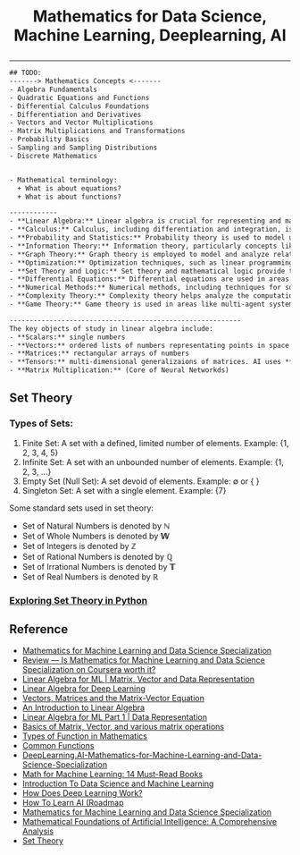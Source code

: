 # <p align="center">Mathematics for Data Science, Machine Learning, Deeplearning, AI</p>
---

``` txt
## TODO: 
-------> Mathematics Concepts <-------
- Algebra Fundamentals
- Quadratic Equations and Functions
- Differential Calculus Foundations
- Differentiation and Derivatives
- Vectors and Vector Multiplications
- Matrix Multiplications and Transformations
- Probability Basics
- Sampling and Sampling Distributions
- Discrete Mathematics


- Mathematical terminology:
  + What is about equations?
  + What is about functions?

------------
- **Linear Algebra:** Linear algebra is crucial for representing and manipulating data in AI. Matrices and vectors are used to represent data, and operations such as matrix multiplication are essential for tasks like neural network training.
- **Calculus:** Calculus, including differentiation and integration, is used in optimization algorithms to find optimal solutions to AI problems. Gradient descent, a common optimization technique in machine learning, relies on calculus.
- **Probability and Statistics:** Probability theory is used to model uncertainty and randomness in AI. Concepts like probability distributions, Bayes' theorem, and statistical inference are fundamental for tasks like probabilistic reasoning, Bayesian networks, and statistical machine learning.
- **Information Theory:** Information theory, particularly concepts like entropy, mutual information, and the Kullback-Leibler divergence, is used to measure and quantify information and uncertainty in AI systems. It's relevant in areas like data compression and information retrieval.
- **Graph Theory:** Graph theory is employed to model and analyze relationships and structures in data. Graphs are used in various AI applications, including social network analysis, recommendation systems, and knowledge representation.
- **Optimization:** Optimization techniques, such as linear programming, integer programming, and nonlinear optimization, are used to find the best solutions to AI problems. They are essential for tasks like feature selection, parameter tuning, and model training.
- **Set Theory and Logic:** Set theory and mathematical logic provide the foundation for formal reasoning in AI. Predicate logic and formal languages are used in knowledge representation, automated reasoning, and rule-based systems.
- **Differential Equations:** Differential equations are used in areas like control theory and robotics to model and analyze the behavior of dynamic systems, such as autonomous vehicles or robotic arms.
- **Numerical Methods:** Numerical methods, including techniques for solving equations, interpolation, and numerical integration, are essential for solving AI problems that require approximations or simulations.
- **Complexity Theory:** Complexity theory helps analyze the computational complexity of AI algorithms and problems. Concepts like P vs. NP and NP-hardness are relevant for understanding the efficiency of algorithms.
- **Game Theory:** Game theory is used in areas like multi-agent systems and decision-making. It helps model strategic interactions among rational agents and find optimal strategies.

----------------------------------------------------------
The key objects of study in linear algebra include:
- **Scalars:** single numbers
- **Vectors:** ordered lists of numbers representating points in space
- **Matrices:** rectangular arrays of numbers
- **Tensors:** multi-dimensional generalizaions of matrices. AI uses **tensers** (higher-dimensional arrays) to represent complex data like images, videos, and #D objects.
- **Matrix Multiplication:** (Core of Neural Networkds)


```
## Set Theory

### Types of Sets:
1. Finite Set: A set with a defined, limited number of elements.
Example: {1, 2, 3, 4, 5}
2. Infinite Set: A set with an unbounded number of elements.
Example: {1, 2, 3, …}
3. Empty Set (Null Set): A set devoid of elements.
Example: ∅ or { }
4. Singleton Set: A set with a single element.
Example: {7}

Some standard sets used in set theory:
* Set of Natural Numbers is denoted by **ℕ**
* Set of Whole Numbers is denoted by **𝕎**
* Set of Integers is denoted by **ℤ**
* Set of Rational Numbers is denoted by **ℚ**
* Set of Irrational Numbers is denoted by **𝕋**
* Set of Real Numbers is denoted by **ℝ**


### [Exploring Set Theory in Python](https://python.plainenglish.io/exploring-set-theory-in-python-ff17a4eae2a8)

## Reference
* [Mathematics for Machine Learning and Data Science Specialization](https://github.com/IAMIQBAL/Mathematics-for-Machine-Learning-and-Data-Science/tree/main)
* [Review — Is Mathematics for Machine Learning and Data Science Specialization on Coursera worth it?](https://medium.com/javarevisited/is-mathematics-for-machine-learning-and-data-science-specialization-by-deeplearning-ai-f60aa31867b6)
* [Linear Algebra for ML | Matrix, Vector and Data Representation](https://towardsdatascience.com/how-is-linear-algebra-applied-for-machine-learning-d193bdeed268/)
* [Linear Algebra for Deep Learning](https://medium.com/data-science/linear-algebra-for-deep-learning-506c19c0d6fa)
* [Vectors, Matrices and the Matrix-Vector Equation](https://www2.seas.gwu.edu/~simhaweb/lin/modules/module3/module3.html)
* [An Introduction to Linear Algebra](https://kevinbinz.com/2017/02/20/linear-algebra/)
* [Linear Algebra for ML Part 1 | Data Representation](https://www.visual-design.net/post/linear-algebra-for-machine-learning)
* [Basics of Matrix, Vector, and various matrix operations](https://www.naukri.com/code360/library/basics-of-matrix-vector-and-various-matrix-operations)
* [Types of Function in Mathematics](https://www.examples.com/maths/functions.html)
* [Common Functions](https://www.mathsisfun.com/sets/functions-common.html)
* [DeepLearning.AI-Mathematics-for-Machine-Learning-and-Data-Science-Specialization](https://github.com/williamcwi/DeepLearning.AI-Mathematics-for-Machine-Learning-and-Data-Science-Specialization)
* [Math for Machine Learning: 14 Must-Read Books](https://mltechniques.com/2022/06/13/math-for-machine-learning-12-must-read-books/)
* [Introduction To Data Science and Machine Learning](https://k21academy.com/datascience-blog/introduction-to-data-science-and-machine-learning/)
* [How Does Deep Learning Work?](https://www.mathworks.com/discovery/deep-learning.html)
* [How To Learn AI (Roadmap](https://towardsdatascience.com/how-id-learn-ai-if-i-could-start-over-b220872bc118/)
* [Mathematics for Machine Learning and Data Science Specialization](https://github.com/Ryota-Kawamura/Mathematics-for-Machine-Learning-and-Data-Science-Specialization?tab=readme-ov-file)
* [Mathematical Foundations of Artificial Intelligence: A Comprehensive Analysis](https://www.linkedin.com/pulse/mathematical-foundations-artificial-intelligence-analysis-maths-7jecc/)
* [Set Theory](https://mathmonks.com/sets)
